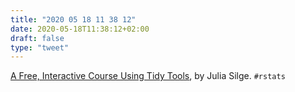 ```yaml
---
title: "2020 05 18 11 38 12"
date: 2020-05-18T11:38:12+02:00
draft: false
type: "tweet"
---
```

[A Free, Interactive Course Using Tidy Tools](https://supervised-ml-course.netlify.app), by Julia Silge. `#rstats`
